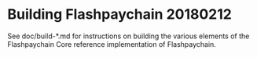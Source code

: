 Building Flashpaychain
20180212
================

See doc/build-*.md for instructions on building the various
elements of the Flashpaychain Core reference implementation of Flashpaychain.

